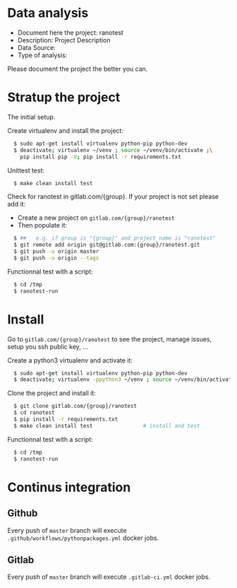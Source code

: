 # Data analysis
- Document here the project: ranotest
- Description: Project Description
- Data Source:
- Type of analysis:

Please document the project the better you can.

# Stratup the project

The initial setup.

Create virtualenv and install the project:
```bash
  $ sudo apt-get install virtualenv python-pip python-dev
  $ deactivate; virtualenv ~/venv ; source ~/venv/bin/activate ;\
    pip install pip -U; pip install -r requirements.txt
```

Unittest test:
```bash
  $ make clean install test
```

Check for ranotest in gitlab.com/{group}.
If your project is not set please add it:

- Create a new project on `gitlab.com/{group}/ranotest`
- Then populate it:

```bash
  $ ##   e.g. if group is "{group}" and project_name is "ranotest"
  $ git remote add origin git@gitlab.com:{group}/ranotest.git
  $ git push -u origin master
  $ git push -u origin --tags
```

Functionnal test with a script:
```bash
  $ cd /tmp
  $ ranotest-run
```
# Install
Go to `gitlab.com/{group}/ranotest` to see the project, manage issues,
setup you ssh public key, ...

Create a python3 virtualenv and activate it:
```bash
  $ sudo apt-get install virtualenv python-pip python-dev
  $ deactivate; virtualenv -ppython3 ~/venv ; source ~/venv/bin/activate
```

Clone the project and install it:
```bash
  $ git clone gitlab.com/{group}/ranotest
  $ cd ranotest
  $ pip install -r requirements.txt
  $ make clean install test                # install and test
```
Functionnal test with a script:
```bash
  $ cd /tmp
  $ ranotest-run
``` 

# Continus integration
## Github 
Every push of `master` branch will execute `.github/workflows/pythonpackages.yml` docker jobs.
## Gitlab
Every push of `master` branch will execute `.gitlab-ci.yml` docker jobs.
